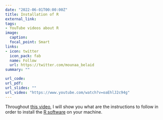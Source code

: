 ```yaml
---
date: "2022-06-01T00:00:00Z"
title: Installation of R
external_link: 
tags:
- YouTube videos about R
image: 
  caption: 
  focal_point: Smart
links:
- icon: twitter
  icon_pack: fab
  name: Follow
  url: https://twitter.com/mounaa_belaid
summary: ""

url_code: 
url_pdf: 
url_slides: ""
url_video: "https://www.youtube.com/watch?v=oaEhlJ2c94g"
---
```


Throughout [this video](https://www.youtube.com/watch?v=oaEhlJ2c94g), I will show you what are the instructions to follow in order to install the [R software](https://cran.r-project.org/) on your machine.

